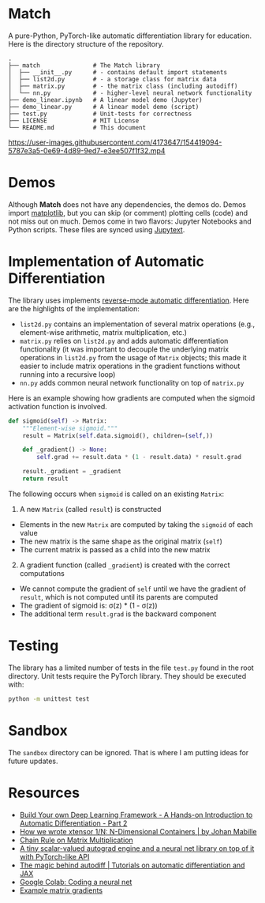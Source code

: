 # Match

A pure-Python, PyTorch-like automatic differentiation library for education. Here is the directory structure of the repository.

~~~text
.
├── match               # The Match library
│  ├── __init__.py      # - contains default import statements
│  ├── list2d.py        # - a storage class for matrix data
│  ├── matrix.py        # - the matrix class (including autodiff)
│  └── nn.py            # - higher-level neural network functionality
├── demo_linear.ipynb   # A linear model demo (Jupyter)
├── demo_linear.py      # A linear model demo (script)
├── test.py             # Unit-tests for correctness
├── LICENSE             # MIT License
└── README.md           # This document
~~~

https://user-images.githubusercontent.com/4173647/154419094-5787e3a5-0e69-4d89-9ed7-e3ee507f1f32.mp4

# Demos

Although **Match** does not have any dependencies, the demos do. Demos import [matplotlib](https://matplotlib.org/), but you can skip (or comment) plotting cells (code) and not miss out on much. Demos come in two flavors: Jupyter Notebooks and Python scripts. These files are synced using [Jupytext](https://jupytext.readthedocs.io/en/latest/ "Jupyter Notebooks as Markdown Documents, Julia, Python or R Scripts — Jupytext documentation").

# Implementation of Automatic Differentiation

The library uses implements [reverse-mode automatic differentiation](https://en.wikipedia.org/wiki/Automatic_differentiation#Reverse_accumulation). Here are the highlights of the implementation:

- `list2d.py` contains an implementation of several matrix operations (e.g., element-wise arithmetic, matrix multiplication, etc.)
- `matrix.py` relies on `list2d.py` and adds automatic differentiation functionality (it was important to decouple the underlying matrix operations in `list2d.py` from the usage of `Matrix` objects; this made it easier to include matrix operations in the gradient functions without running into a recursive loop)
- `nn.py` adds common neural network functionality on top of `matrix.py`

Here is an example showing how gradients are computed when the sigmoid activation function is involved.

~~~python
def sigmoid(self) -> Matrix:
    """Element-wise sigmoid."""
    result = Matrix(self.data.sigmoid(), children=(self,))

    def _gradient() -> None:
        self.grad += result.data * (1 - result.data) * result.grad

    result._gradient = _gradient
    return result
~~~

The following occurs when `sigmoid` is called on an existing `Matrix`:

1. A new `Matrix` (called `result`) is constructed
  + Elements in the new `Matrix` are computed by taking the `sigmoid` of each value
  + The new matrix is the same shape as the original matrix (`self`)
  + The current matrix is passed as a child into the new matrix
2. A gradient function (called `_gradient`) is created with the correct computations
  + We cannot compute the gradient of `self` until we have the gradient of `result`, which is not computed until its parents are computed
  + The gradient of sigmoid is: σ(z) * (1 - σ(z))
  + The additional term `result.grad` is the backward component

# Testing

The library has a limited number of tests in the file `test.py` found in the root directory. Unit tests require the PyTorch library. They should be executed with:

~~~bash
python -m unittest test
~~~

# Sandbox

The `sandbox` directory can be ignored. That is where I am putting ideas for future updates.

# Resources

- [Build Your own Deep Learning Framework - A Hands-on Introduction to Automatic Differentiation - Part 2](https://mostafa-samir.github.io/auto-diff-pt2/ "Build Your own Deep Learning Framework - A Hands-on Introduction to Automatic Differentiation - Part 2")
- [How we wrote xtensor 1/N: N-Dimensional Containers | by Johan Mabille](https://johan-mabille.medium.com/how-we-wrote-xtensor-1-n-n-dimensional-containers-f79f9f4966a7 "How we wrote xtensor 1/N: N-Dimensional Containers | by Johan Mabille")
- [Chain Rule on Matrix Multiplication](https://github.com/Mostafa-Samir/Hands-on-Intro-to-Auto-Diff/blob/master/Chain-Rule-on-Matrix-Multiplication.pdf "Hands-on-Intro-to-Auto-Diff/Chain-Rule-on-Matrix-Multiplication.pdf at master · Mostafa-Samir/Hands-on-Intro-to-Auto-Diff")
- [A tiny scalar-valued autograd engine and a neural net library on top of it with PyTorch-like API](https://github.com/karpathy/micrograd "karpathy/micrograd: A tiny scalar-valued autograd engine and a neural net library on top of it with PyTorch-like API")
- [The magic behind autodiff | Tutorials on automatic differentiation and JAX](https://sscardapane.github.io/learn-autodiff/ "The magic behind autodiff | Tutorials on automatic differentiation and JAX")
- [Google Colab: Coding a neural net](https://colab.research.google.com/drive/1HS3qbHArkqFlImT2KnF5pcMCz7ueHNvY?usp=sharing#scrollTo=RWqEaOWqNbwV)
- [Example matrix gradients](https://github.com/Mostafa-Samir/Hands-on-Intro-to-Auto-Diff/blob/master/autodiff/grads.py)
